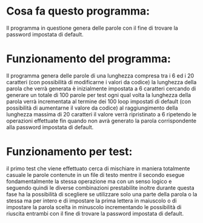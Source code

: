 # 
# Cosa fa questo programma:
Il programma in questione genera delle parole 
con il fine di trovare la password impostata di default.
# 
# Funzionamento del programma:
Il programma genera delle parole di una lunghezza compresa tra
i 6 ed i 20 caratteri (con possibilità di modificarne i valori 
da codice) la lunghezza della parola che verrà generata è 
inizialmente impostata a 6 caratteri cercando di generare un 
totale di 100 parole per test ogni qual volta la lunghezza 
della parola verrà incrementata al termine dei 100 loop 
impostati di default (con possibilità di aumentarne il valore 
da codice) al raggiungimento della lunghezza massima di 20
caratteri il valore verrà ripristinato a 6 ripetendo le
operazioni effettuate fin quando non avrà generato la parola 
corrispondente alla password impostata di default.
# 
# Funzionamento per test:
il primo test che viene effettuato cerca di mischiare 
in maniera totalmente casuale le parole contenute in un file 
di testo mentre il secondo esegue fondamentalmente la stessa 
operazione ma con un senso logico e seguendo quindi le diverse 
combinazioni prestabilite inoltre durante questa fase 
ha la possibilità di scegliere se utilizzare solo una parte 
della parola o la stessa ma per intero e di impostare la prima 
lettera in maiuscolo o di impostare la parola scelta in 
minuscolo incrementando le possibilità di riuscita entrambi 
con il fine di trovare la password impostata di default.
# 
